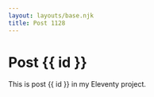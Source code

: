 ```yaml
---
layout: layouts/base.njk
title: Post 1128
---
```


# Post {{ id }}

This is post {{ id }} in my Eleventy project.
